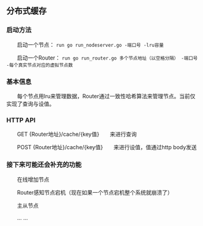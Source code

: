 ## 分布式缓存
### 启动方法
&emsp;&emsp;启动一个节点： 
```run go run_nodeserver.go -端口号 -lru容量```

&emsp;&emsp;启动一个Router：
```run go run_router.go 多个节点地址（以空格分隔） -端口号 -每个真实节点对应的虚拟节点数```

### 基本信息
&emsp;&emsp;每个节点用lru来管理数据，Router通过一致性哈希算法来管理节点。当前仅实现了查询与设值。

### HTTP API
&emsp;&emsp;GET {Router地址}/cache/{key值}&emsp;&emsp;来进行查询

&emsp;&emsp;POST {Router地址}/cache/{key值}&emsp;&emsp;来进行设值，值通过http body发送

### 接下来可能还会补充的功能
&emsp;&emsp;在线增加节点

&emsp;&emsp;Router感知节点宕机（现在如果一个节点宕机整个系统就崩溃了）

&emsp;&emsp;主从节点

&emsp;&emsp;... ...